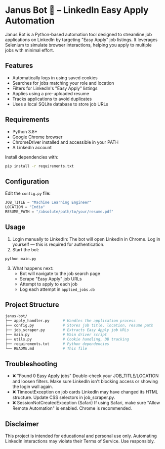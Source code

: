 # Janus Bot 🤖 – LinkedIn Easy Apply Automation

Janus Bot is a Python-based automation tool designed to streamline job applications on LinkedIn by targeting "Easy Apply" job listings. It leverages Selenium to simulate browser interactions, helping you apply to multiple jobs with minimal effort.

## Features

- Automatically logs in using saved cookies
- Searches for jobs matching your role and location
- Filters for LinkedIn's "Easy Apply" listings
- Applies using a pre-uploaded resume
- Tracks applications to avoid duplicates
- Uses a local SQLite database to store job URLs

## Requirements

- Python 3.8+
- Google Chrome browser
- ChromeDriver installed and accessible in your PATH
- A LinkedIn account

Install dependencies with:

```bash
pip install -r requirements.txt
```

## Configuration
Edit the `config.py` file:
```python
JOB_TITLE = "Machine Learning Engineer"
LOCATION = "India"
RESUME_PATH = "/absolute/path/to/your/resume.pdf"
```

## Usage
1. Login manually to LinkedIn: The bot will open LinkedIn in Chrome. Log in yourself — this is required for authentication.
2. Start the bot:
```bash
python main.py
```
3. What happens next:
   - Bot will navigate to the job search page
   - Scrape "Easy Apply" job URLs
   - Attempt to apply to each job
   - Log each attempt in `applied_jobs.db`

## Project Structure
```bash
janus-bot/
├── apply_handler.py      # Handles the application process
├── config.py             # Stores job title, location, resume path
├── job_scraper.py        # Extracts Easy Apply job URLs
├── main.py               # Main driver script
├── utils.py              # Cookie handling, DB tracking
├── requirements.txt      # Python dependencies
└── README.md             # This file
```

## Troubleshooting
- ❌ "Found 0 Easy Apply jobs"
Double-check your JOB_TITLE/LOCATION and loosen filters. Make sure LinkedIn isn't blocking access or showing the login wall again.
- ❌ TimeoutException on job cards
LinkedIn may have changed its HTML structure. Update CSS selectors in job_scraper.py.
- ❌ SessionNotCreatedException (Safari)
If using Safari, make sure "Allow Remote Automation" is enabled. Chrome is recommended.

## Disclaimer
This project is intended for educational and personal use only. Automating LinkedIn interactions may violate their Terms of Service. Use responsibly.